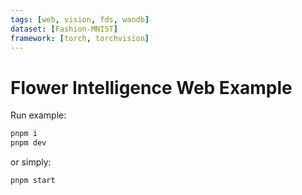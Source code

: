 ```yaml
---
tags: [web, vision, fds, wandb]
dataset: [Fashion-MNIST]
framework: [torch, torchvision]
---
```


# Flower Intelligence Web Example

Run example:

```bash
pnpm i
pnpm dev
```

or simply:

```bash
pnpm start
```
